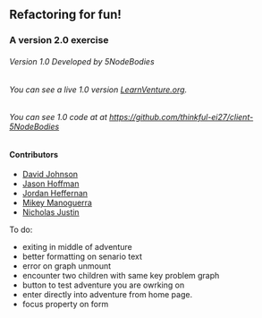 

## Refactoring for fun!

### A version 2.0 exercise

###### Version 1.0 Developed by 5NodeBodies
###### You can see a live 1.0 version [LearnVenture.org](https://www.learnventure.org). 
###### You can see 1.0 code at at https://github.com/thinkful-ei27/client-5NodeBodies

#### Contributors
- [David Johnson](https://github.com/Clack321)
- [Jason Hoffman](https://github.com/publikwerker)
- [Jordan Heffernan](https://github.com/JordoHeffernan)
- [Mikey Manoguerra](https://github.com/MikeyManoguerra)
- [Nicholas Justin](https://github.com/NicknotJ)

To do:
- exiting in middle of adventure
- better formatting on senario text
- error on graph unmount
- encounter two children with same key problem graph
- button to test adventure you are owrking on
- enter directly into adventure from home page.
- focus property on form


